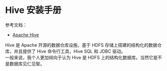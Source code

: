 
# Hive 安装手册
参考文档：

- [Apache Hive](https://hive.apache.org/)

Hive 是 Apache 开源的数据仓库设施，基于 HDFS 存储上搭建的结构化的数据仓库，并且提供了 Hive 命令行工具，Hive SQL 和 JDBC 驱动。<br />一般来说，我个人更加倾向于认为 Hive 是 HDFS 上的结构化数据库。当然它是不是数据库见仁见智。
